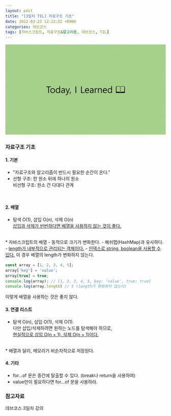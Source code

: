 ```yaml
---
layout: post
title: "[3일차 TIL] 자료구조 기초"
date: 2022-03-23 12:12:52 +0900
categories: 데브코스
tags: [자바스크립트, 자료구조&알고리즘, 데브코스, TIL]
---
```


<img src="https://github.com/gitul0515/gitul0515.github.io/blob/main/_posts/image/TIL.png?raw=true" alt="TIL 이미지">

### 자료구조 기초  
#### 1. 기본  
  * "자료구조와 알고리즘이 반드시 필요한 순간이 온다."    
  * 선형 구조: 한 원소 뒤에 하나의 원소    
    비선형 구조: 원소 간 다대다 관계    
<br>

#### 2. 배열  
  * 탐색 O(1), 삽입 O(n), 삭제 O(n)  
    <U>삽입과 삭제가 빈번하다면 배열을 사용하지 않는 것이 좋다.</U>  
<br>
  * 자바스크립트의 배열    
    - 동적으로 크기가 변화한다.    
    - 해쉬맵(HashMap)과 유사하다.  
    - <U>length가 내부적으로 관리되는 객체이다.</U>  
    - <U>인덱스로 string, boolean을 사용할 수 있다.</U>    
      이 경우 배열의 length가 변화하지 않는다.   
<br>
  
```Javascript
const array = [1, 2, 3, 4, 5];
array['key'] = 'value';
array[true] = true;
console.log(array); // [1, 2, 3, 4, 5, key: 'value', true: true]
console.log(array.length) // 5 (length가 변화하지 않는다)
```
이렇게 배열을 사용하는 것은 좋지 않다.

#### 3. 연결 리스트  
  * 탐색 O(n), 삽입 O(1), 삭제 O(1).  
    다만 삽입/삭제하려면 원하는 노드를 탐색해야 하므로,  
    <U>현실적으로 삽입 O(n + 1), 삭제 O(n + 1)이다.</U>  
<br>
  * 배열과 달리, 메모리가 비순차적으로 저장된다.  

#### 4. 기타
  * for...of 문은 중간에 탈출할 수 있다. (break나 return을 사용하여)  
  * value만이 필요하다면 for...of 문을 사용하라.  

### 참고자료
데브코스 3일차 강의 
